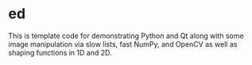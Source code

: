 # ed
This is template code for demonstrating Python and Qt along with some image manipulation via slow lists, fast NumPy, and OpenCV as well as shaping functions in 1D and 2D.
